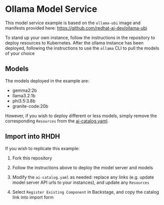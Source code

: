 # Ollama Model Service

This model service example is based on the `ollama-ubi` image and manifests provided here: https://github.com/redhat-ai-dev/ollama-ubi

To stand up your own instance, follow the instructions in the repository to deploy resources to Kubernetes. After the ollama instance has been deployed, following the instructions to use the `ollama` CLI to pull the models of your choice

## Models

The models deployed in the example are:

- gemma2:2b
- llama3.2:1b
- phi3.5:3.8b
- granite-code:20b

However, if you wish to deploy different or less models, simply remove the corresponding `Resources` from the [ai-catalog.yaml](./ai-catalog.yaml). 

## Import into RHDH

If you wish to replicate this example:

1) Fork this repository

2) Follow the instructions above to deploy the model server and models

3) Modify the `ai-catalog.yaml` as needed: replace any links (e.g. update model server API urls to your instances), and update any `Resources`

4) Select `Register Existing Component` in Backstage, and copy the catalog link into import form